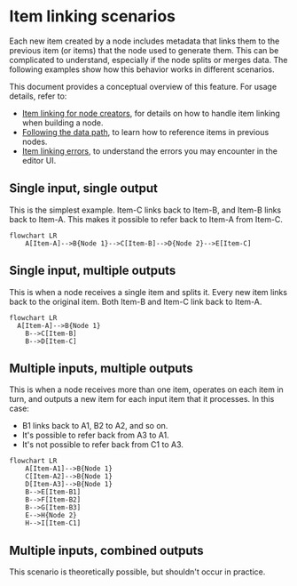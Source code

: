 # Item linking scenarios

Each new item created by a node includes metadata that links them to the previous item (or items) that the node used to generate them. This can be complicated to understand, especially if the node splits or merges data. The following examples show how this behavior works in different scenarios.

This document provides a conceptual overview of this feature. For usage details, refer to:

* [Item linking for node creators](/data/data-item-linking/item-linking-node-building/), for details on how to handle item linking when building a node.
* [Following the data path](/data/data-item-linking/item-linking-users/), to learn how to reference items in previous nodes.
* [Item linking errors](/data/data-item-linking/item-linking-errors/), to understand the errors you may encounter in the editor UI.

## Single input, single output

This is the simplest example. Item-C links back to Item-B, and Item-B links back to Item-A. This makes it possible to refer back to Item-A from Item-C. 

```mermaid
flowchart LR
    A[Item-A]-->B{Node 1}-->C[Item-B]-->D{Node 2}-->E[Item-C]
```


## Single input, multiple outputs

This is when a node receives a single item and splits it. Every new item links back to the original item. Both Item-B and Item-C link back to Item-A.

```mermaid
flowchart LR
  A[Item-A]-->B{Node 1}
	B-->C[Item-B]
	B-->D[Item-C]
```

## Multiple inputs, multiple outputs

This is when a node receives more than one item, operates on each item in turn, and outputs a new item for each input item that it processes. In this case:

* B1 links back to A1, B2 to A2, and so on.
* It's possible to refer back from A3 to A1.
* It's not possible to refer back from C1 to A3.

```mermaid
flowchart LR
	A[Item-A1]-->B{Node 1}
	C[Item-A2]-->B{Node 1}
	D[Item-A3]-->B{Node 1}
	B-->E[Item-B1]
	B-->F[Item-B2]
	B-->G[Item-B3]
	E-->H{Node 2}
	H-->I[Item-C1]
```

## Multiple inputs, combined outputs

This scenario is theoretically possible, but shouldn't occur in practice.
